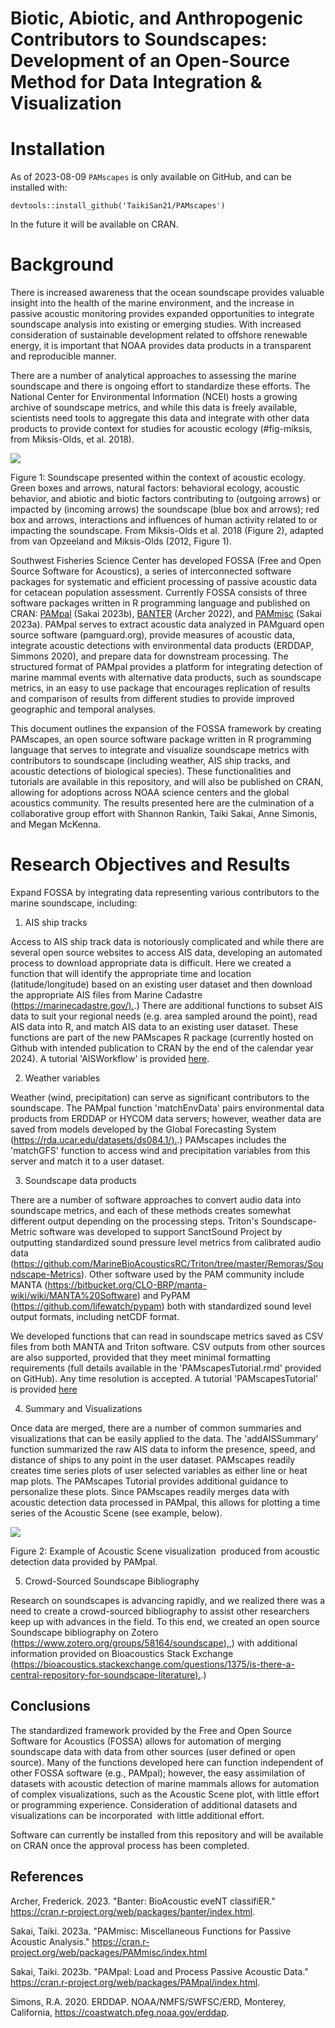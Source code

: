 # **Biotic, Abiotic, and Anthropogenic Contributors to Soundscapes: Development of an Open-Source Method for Data Integration & Visualization**

# **Installation**

As of 2023-08-09 `PAMscapes` is only available on GitHub, and can be installed with:

```{r}
devtools::install_github('TaikiSan21/PAMscapes')
```

In the future it will be available on CRAN.

# **Background**

There is increased awareness that the ocean soundscape provides valuable insight into the health of the marine environment, and the increase in passive acoustic monitoring provides expanded opportunities to integrate soundscape analysis into existing or emerging studies. With increased consideration of sustainable development related to offshore renewable energy, it is important that NOAA provides data products in a transparent and reproducible manner.

There are a number of analytical approaches to assessing the marine soundscape and there is ongoing effort to standardize these efforts. The National Center for Environmental Information (NCEI) hosts a growing archive of soundscape metrics, and while this data is freely available, scientists need tools to aggregate this data and integrate with other data products to provide context for studies for acoustic ecology (#fig-miksis, from Miksis-Olds, et al. 2018).

[![](https://lh4.googleusercontent.com/Eew_ZU0npjk7u48StR2SS-YHM2Fc0VsNysLvJkXasB6-cEqYqJH4HNDv7KexW658EnPT7zb3emaqn6nTFIlu1Yw483FRlS55IVX7LXDbtZtjE4GBLHKF-vO-s7dB0WHVQo5YYir0GoEX4nBGE7HLLw)](https://acousticstoday.org/wp-content/uploads/2018/03/Exploring-the-Ocean-Through-Soundscapes.pdf)                                                                                                             

Figure 1: Soundscape presented within the context of acoustic ecology. Green boxes and arrows, natural factors: behavioral ecology, acoustic behavior, and abiotic and biotic factors contributing to (outgoing arrows) or impacted by (incoming arrows) the soundscape (blue box and arrows); red box and arrows, interactions and influences of human activity related to or impacting the soundscape. From Miksis-Olds et al. 2018 (Figure 2), adapted from van Opzeeland and Miksis-Olds (2012, Figure 1).

Southwest Fisheries Science Center has developed FOSSA (Free and Open Source Software for Acoustics), a series of interconnected software packages for systematic and efficient processing of passive acoustic data for cetacean population assessment. Currently FOSSA consists of three software packages written in R programming language and published on CRAN: [PAMpal](https://github.com/TaikiSan21/PAMpal) (Sakai 2023b), [BANTER](https://github.com/EricArcher/banter) (Archer 2022), and [PAMmisc](https://github.com/TaikiSan21/PAMmisc) (Sakai 2023a). PAMpal serves to extract acoustic data analyzed in PAMguard open source software (pamguard.org), provide measures of acoustic data, integrate acoustic detections with environmental data products (ERDDAP, Simmons 2020), and prepare data for downstream processing. The structured format of PAMpal provides a platform for integrating detection of marine mammal events with alternative data products, such as soundscape metrics, in an easy to use package that encourages replication of results and comparison of results from different studies to provide improved geographic and temporal analyses.

This document outlines the expansion of the FOSSA framework by creating PAMscapes, an open source software package written in R programming language that serves to integrate and visualize soundscape metrics with contributors to soundscape (including weather, AIS ship tracks, and acoustic detections of biological species). These functionalities and tutorials are available in this repository, and will also be published on CRAN, allowing for adoptions across NOAA science centers and the global acoustics community. The results presented here are the culmination of a collaborative group effort with Shannon Rankin, Taiki Sakai, Anne Simonis, and Megan McKenna.

# **Research Objectives and Results**

Expand FOSSA by integrating data representing various contributors to the marine soundscape, including:

1.  AIS ship tracks

Access to AIS ship track data is notoriously complicated and while there are several open source websites to access AIS data, developing an automated process to download appropriate data is difficult. Here we created a function that will identify the appropriate time and location (latitude/longitude) based on an existing user dataset and then download the appropriate AIS files from Marine Cadastre ([https://marinecadastre.gov/).](https://marinecadastre.gov/).) There are additional functions to subset AIS data to suit your regional needs (e.g. area sampled around the point), read AIS data into R, and match AIS data to an existing user dataset. These functions are part of the new PAMscapes R package (currently hosted on Github with intended publication to CRAN by the end of the calendar year 2024). A tutorial 'AISWorkflow' is provided [here](https://github.com/TaikiSan21/PAMscapes/blob/82e2d1a0e83d24a26d1754b66c5b29e294af7991/tutorial/AISWorkflow.rmd).

2.  Weather variables

Weather (wind, precipitation) can serve as significant contributors to the soundscape. The PAMpal function 'matchEnvData' pairs environmental data products from ERDDAP or HYCOM data servers; however, weather data are saved from models developed by the Global Forecasting System ([https://rda.ucar.edu/datasets/ds084.1/).](https://rda.ucar.edu/datasets/ds084.1/).) PAMscapes includes the 'matchGFS' function to access wind and precipitation variables from this server and match it to a user dataset.

3.  Soundscape data products

There are a number of software approaches to convert audio data into soundscape metrics, and each of these methods creates somewhat different output depending on the processing steps. Triton's Soundscape-Metric software was developed to support SanctSound Project by outputting standardized sound pressure level metrics from calibrated audio data (<https://github.com/MarineBioAcousticsRC/Triton/tree/master/Remoras/Soundscape-Metrics>). Other software used by the PAM community include MANTA (<https://bitbucket.org/CLO-BRP/manta-wiki/wiki/MANTA%20Software>) and PyPAM (<https://github.com/lifewatch/pypam>) both with standardized sound level output formats, including netCDF format. 

We developed functions that can read in soundscape metrics saved as CSV files from both MANTA and Triton software. CSV outputs from other sources are also supported, provided that they meet minimal formatting requirements (full details available in the 'PAMscapesTutorial.rmd' provided on GitHub). Any time resolution is accepted. A tutorial 'PAMscapesTutorial' is provided [here](https://github.com/TaikiSan21/PAMscapes/blob/82e2d1a0e83d24a26d1754b66c5b29e294af7991/tutorial/PAMscapesTutorial.rmd)

4.  Summary and Visualizations

Once data are merged, there are a number of common summaries and visualizations that can be easily applied to the data. The 'addAISSummary' function summarized the raw AIS data to inform the presence, speed, and distance of ships to any point in the user dataset. PAMscapes readily creates time series plots of user selected variables as either line or heat map plots. The PAMscapes Tutorial provides additional guidance to personalize these plots. Since PAMscapes readily merges data with acoustic detection data processed in PAMpal, this allows for plotting a time series of the Acoustic Scene (see example, below). 

![](https://lh5.googleusercontent.com/mtIfP5uOPcjDLUj_nHyskD62OsTtz0kfMl3wbIBgnFEg6qxX16H1qSyTBkbSXR0UcCfFodjfk8dNl_zZ5CR1_IlZCiDt2fpwgyxkbixrWLW0EzxfIVnxQQBsIwHD0eNxJpUl1r0VfYbrUhKhf7IBWA)

Figure 2: Example of Acoustic Scene visualization  produced from acoustic detection data provided by PAMpal. 

5.  Crowd-Sourced Soundscape Bibliography

Research on soundscapes is advancing rapidly, and we realized there was a need to create a crowd-sourced bibliography to assist other researchers keep up with advances in the field. To this end, we created an open source Soundscape bibliography on Zotero ([https://www.zotero.org/groups/58164/soundscape),](https://www.zotero.org/groups/58164/soundscape),) with additional information provided on Bioacoustics Stack Exchange ([https://bioacoustics.stackexchange.com/questions/1375/is-there-a-central-repository-for-soundscape-literature).](https://bioacoustics.stackexchange.com/questions/1375/is-there-a-central-repository-for-soundscape-literature).)

## **Conclusions**

The standardized framework provided by the Free and Open Source Software for Acoustics (FOSSA) allows for automation of merging soundscape data with data from other sources (user defined or open source). Many of the functions developed here can function independent of other FOSSA software (e.g., PAMpal); however, the easy assimilation of datasets with acoustic detection of marine mammals allows for automation of complex visualizations, such as the Acoustic Scene plot, with little effort or programming experience. Consideration of additional datasets and visualizations can be incorporated  with little additional effort.

Software can currently be installed from this repository and will be available on CRAN once the approval process has been completed. 

## **References**

Archer, Frederick. 2023. "Banter: BioAcoustic eveNT classifiER." <https://cran.r-project.org/web/packages/banter/index.html>.

Sakai, Taiki. 2023a. "PAMmisc: Miscellaneous Functions for Passive Acoustic Analysis." <https://cran.r-project.org/web/packages/PAMmisc/index.html>

Sakai, Taiki. 2023b. "PAMpal: Load and Process Passive Acoustic Data." <https://cran.r-project.org/web/packages/PAMpal/index.html>.

Simons, R.A. 2020. ERDDAP. NOAA/NMFS/SWFSC/ERD, Monterey, California, <https://coastwatch.pfeg.noaa.gov/erddap>.
